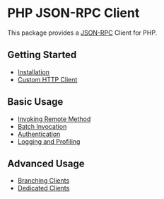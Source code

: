 PHP JSON-RPC Client
===================

This package provides a [JSON-RPC](https://www.jsonrpc.org/specification) Client for PHP.


Getting Started
---------------

* [Installation](start-installation.md)
* [Custom HTTP Client](start-custom-http-client.md)


Basic Usage
-----------

* [Invoking Remote Method](basic-invoking-remote-method.md)
* [Batch Invocation](basic-batch-invocation.md)
* [Authentication](basic-authentication.md)
* [Logging and Profiling](basic-logging-and-profiling.md)


Advanced Usage
--------------

* [Branching Clients](advanced-branching-clients.md)
* [Dedicated Clients](advanced-dedicated-clients.md)
